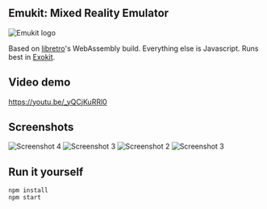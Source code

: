 ## Emukit: Mixed Reality Emulator

![Emukit logo](https://github.com/webmixedreality/emukit/raw/master/media/emukit-200.png "Emukit logo")

Based on [libretro](https://github.com/libretro/RetroArch)'s WebAssembly build. Everything else is Javascript. Runs best in [Exokit](webmixedreality/exokit).

## Video demo

https://youtu.be/_yQCjKuRRl0

## Screenshots

![Screenshot 4](https://github.com/webmixedreality/emukit/blob/master/assets/screenshots/screenshot4.png)
![Screenshot 3](https://github.com/webmixedreality/emukit/blob/master/assets/screenshots/screenshot3.png)
![Screenshot 2](https://github.com/webmixedreality/emukit/blob/master/assets/screenshots/screenshot2.png)
![Screenshot 3](https://github.com/webmixedreality/emukit/blob/master/assets/screenshots/screenshot1.png)

## Run it yourself

```
npm install
npm start
```

